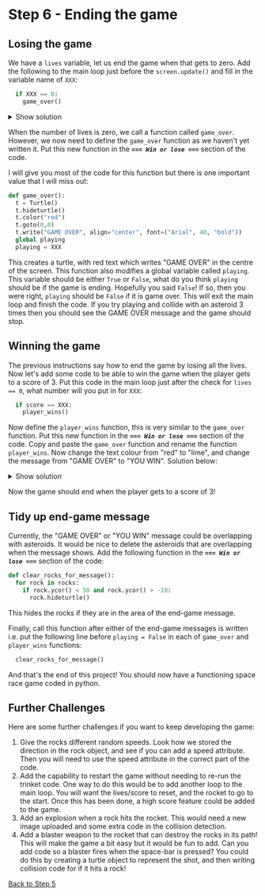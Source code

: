 # Step 6 - Ending the game

## Losing the game

We have a `lives` variable, let us end the game when that gets to zero. Add the following to the main loop
just before the `screen.update()` and fill in the variable name of `XXX`:

```python
  if XXX == 0:
    game_over()
```

<details><summary>Show solution</summary>

```python
  if lives == 0:
    game_over()
```
</details>

When the number of lives is zero, we call a function called `game_over`.
However, we now need to define the `game_over` function as we haven't yet written it. Put this new function in the ***`=== Win or lose ===`*** section of the code. 

I will give you most of the code for this function but there is one important value that I will miss out:

```python
def game_over():
  t = Turtle()
  t.hideturtle()
  t.color("red")
  t.goto(0,0)
  t.write("GAME OVER", align="center", font=("Arial", 40, "bold"))
  global playing
  playing = XXX
```

This creates a turtle, with red text which writes "GAME OVER" in the centre of the screen. This function also
modifies a global variable called `playing`. This variable should be either `True` or `False`, what do you think
`playing` should be if the game is ending. Hopefully you said `False`! If so, then you were right, `playing` should be `False`
if it is game over. This will exit the main loop and finish the code. If you try playing and collide with an asteroid 3 times then
you should see the GAME OVER message and the game should stop.

## Winning the game

The previous instructions say how to end the game by losing all the lives. Now let's add some code to be able to win the game 
when the player gets to a score of 3. Put this code in the main loop just after the check for `lives == 0`, what number will you put 
in for `XXX`:

```python
  if score == XXX:
    player_wins()
```

Now define the `player_wins` function, this is very similar to the `game_over` function. Put this new function in the ***`=== Win or lose ===`*** section of the code. 
Copy and paste the `game_over` function and rename the function `player_wins`.  Now change the text colour from "red" to "lime", and change the message from "GAME OVER" to "YOU WIN".
Solution below:

<details><summary>Show solution</summary>

```python
def player_wins():
  t = Turtle()
  t.hideturtle()
  t.color("lime")
  t.goto(0,0)
  t.write("YOU WIN!!!!!", align="center", font=("Arial", 40, "bold"))
  global playing
  playing = False
```
</details>

Now the game should end when the player gets to a score of 3!

## Tidy up end-game message

Currently, the "GAME OVER" or "YOU WIN" message could be overlapping with asteroids. It would be nice to delete the asteroids that are overlapping
when the message shows. Add the following function in the ***`=== Win or lose ===`*** section of the code:

```python
def clear_rocks_for_message():
  for rock in rocks:
    if rock.ycor() < 50 and rock.ycor() > -10:
      rock.hideturtle()
```

This hides the rocks if they are in the area of the end-game message.

Finally, call this function after either of the end-game messages is written i.e. put the following line before `playing = False` in each of
`game_over` and `player_wins` functions:

```python
  clear_rocks_for_message()
```

And that's the end of this project! You should now have a functioning space race game coded in python.

## Further Challenges

Here are some further challenges if you want to keep developing the game:

1. Give the rocks different random speeds. Look how we stored the direction in the rock object, and see if you can add a speed attribute. Then you
   will need to use the speed attribute in the correct part of the code. 
2. Add the capability to restart the game without needing to re-run the trinket code. One way to do this would be to add another loop to the main
   loop. You will want the lives/score to reset, and the rocket to go to the start. Once this has been done, a high score feature could be added to
   the game.
3. Add an explosion when a rock hits the rocket. This would need a new image uploaded and some extra code in the collision detection.
4. Add a blaster weapon to the rocket that can destroy the rocks in its path! This will make the game a bit easy but it would be fun to add. Can you
   add code so a blaster fires when the space-bar is pressed? You could do this by creating a turtle object to represent the shot, and then writing
   collision code for if it hits a rock!

[Back to Step 5](../step05-add_lives/readme.md)
